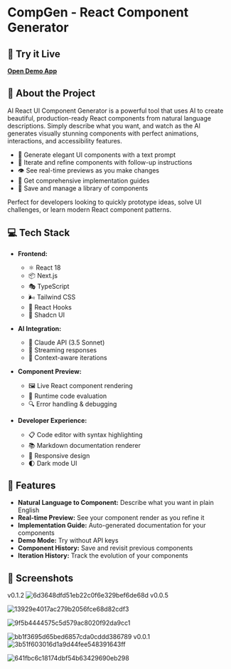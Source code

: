# CompGen - React Component Generator

## 🚀 Try it Live

**[Open Demo App](https://compgen.vercel.app/)**

## 🌟 About the Project

AI React UI Component Generator is a powerful tool that uses AI to create beautiful, production-ready React components from natural language descriptions. Simply describe what you want, and watch as the AI generates visually stunning components with perfect animations, interactions, and accessibility features.

- 🎨 Generate elegant UI components with a text prompt
- 🔄 Iterate and refine components with follow-up instructions
- 👁️ See real-time previews as you make changes
- 📝 Get comprehensive implementation guides
- 🧩 Save and manage a library of components

Perfect for developers looking to quickly prototype ideas, solve UI challenges, or learn modern React component patterns.

## 💻 Tech Stack

- **Frontend:**

  - ⚛️ React 18
  - 📦 Next.js
  - 🎭 TypeScript
  - 🌬️ Tailwind CSS
  - 🧩 React Hooks
  - 🎨 Shadcn UI

- **AI Integration:**

  - 🤖 Claude API (3.5 Sonnet)
  - 🔄 Streaming responses
  - 📝 Context-aware iterations

- **Component Preview:**

  - 🖼️ Live React component rendering
  - 🧠 Runtime code evaluation
  - 🔍 Error handling & debugging

- **Developer Experience:**
  - 📋 Code editor with syntax highlighting
  - 📚 Markdown documentation renderer
  - 📱 Responsive design
  - 🌓 Dark mode UI

## 🌈 Features

- **Natural Language to Component:** Describe what you want in plain English
- **Real-time Preview:** See your component render as you refine it
- **Implementation Guide:** Auto-generated documentation for your components
- **Demo Mode:** Try without API keys
- **Component History:** Save and revisit previous components
- **Iteration History:** Track the evolution of your components

## 📸 Screenshots
v0.1.2
![6d3648dfd51eb22c0f6e329bef6de68d](https://github.com/user-attachments/assets/724f8990-0152-442d-9048-3433599bf7a5)
v0.0.5

![13929e4017ac279b2056fce68d82cdf3](https://github.com/user-attachments/assets/740d1ea0-2fa1-4f17-909b-7b1fc5955baf)

![9f5b4444575c5d579ac8020f92da9cc1](https://github.com/user-attachments/assets/1a54ae53-9b76-4729-bf11-e24ec08ae3e7)

![bb1f3695d65bed6857cda0cddd386789](https://github.com/user-attachments/assets/a54b1772-c9ce-4e38-a52e-48f97c496ecd)
v0.0.1
![3b51f603016d1a9d44fee548391643ff](https://github.com/user-attachments/assets/2d3bd81a-c388-4468-a611-b31002580305)

![641fbc6c18174dbf54b63429690eb298](https://github.com/user-attachments/assets/c5b97cca-b608-45c9-b499-175760527583)

